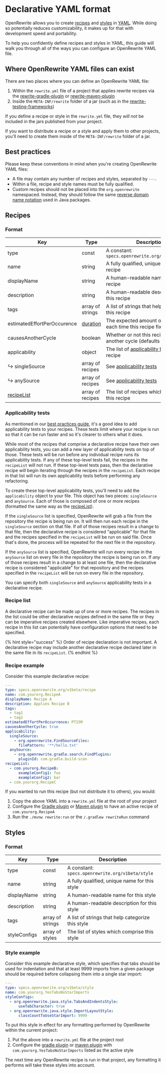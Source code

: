 # Declarative YAML format

OpenRewrite allows you to create [recipes](/concepts-and-explanations/recipes.md) and [styles](/concepts-and-explanations/styles.md) in [YAML](https://yaml.org). While doing so potentially reduces customizability, it makes up for that with development speed and portability.

To help you confidently define recipes and styles in YAML, this guide will walk you through all of the ways you can configure an OpenRewrite YAML file.

## Where OpenRewrite YAML files can exist

There are two places where you can define an OpenRewrite YAML file:

1. Within the `rewrite.yml` file of a project that applies rewrite recipes via the [rewrite-gradle-plugin](gradle-plugin-configuration.md) or [rewrite-maven-plugin](rewrite-maven-plugin.md)
2. Inside the `META-INF/rewrite` folder of a jar (such as in the [rewrite-testing-frameworks](https://github.com/openrewrite/rewrite-testing-frameworks/tree/master/src/main/resources/META-INF/rewrite))

If you define a recipe or style in the `rewrite.yml` file, they _will not_ be included in the jars published from your project.

If you want to distribute a recipe or a style and apply them to other projects, you'll need to create them inside of the `META-INF/rewrite` folder of a jar.

## Best practices

Please keep these conventions in mind when you're creating OpenRewrite YAML files:

* A file may contain any number of recipes and styles, separated by `---`.
* Within a file, recipe and style names must be fully qualified.
* Custom recipes should not be placed into the `org.openrewrite` namespaced. Instead, they should follow the same [reverse domain name notation](https://en.wikipedia.org/wiki/Reverse_domain_name_notation) used in Java packages. 

## Recipes

### Format

| Key                         | Type             | Description                                                             |
|-----------------------------|------------------|-------------------------------------------------------------------------|
| type                        | const            | A constant:  `specs.openrewrite.org/v1beta/recipe`                      |
| name                        | string           | A fully qualified, unique name for this recipe                          |
| displayName                 | string           | A human-readable name for this recipe                                   |
| description                 | string           | A human-readable description for this recipe                            |
| tags                        | array of strings | A list of strings that help categorize this recipe                      |
| estimatedEffortPerOccurence | [duration](https://docs.oracle.com/javase/8/docs/api/java/time/Duration.html#parse-java.lang.CharSequence-)         | The expected amount of time saved each time this recipe fixes something |
| causesAnotherCycle          | boolean          | Whether or not this recipe can cause another cycle (defaults to false)  |
| applicability               | object           | The list of [applicability tests](#applicability-tests) for this recipe                         |
| ↪ singleSource              | array of recipes | See [applicability tests](#applicability-tests)                                                 |
| ↪ anySource                 | array of recipes | See [applicability tests](#applicability-tests)                                                 |
| [recipeList](#recipe-list)                  | array of recipes | The list of recipes which comprise this recipe                          |

### Applicability tests

As mentioned in our [best practices guide](/authoring-recipes/recipe-conventions-and-best-practices.md#use-applicability-tests), it's a good idea to add applicability tests to your recipes. These tests limit where your recipe is run so that it can be run faster and so it's clearer to others what it does.

While most of the recipes that comprise a declarative recipe have their own applicability tests, you can add a new layer of applicability tests on top of those. These tests will be run before any individual recipe runs its applicability tests. If any of these top-level tests fail, the recipes in the `recipeList` will not run. If these top-level tests pass, then the declarative recipe will begin iterating through the recipes in the `recipeList`. Each recipe in that list will run its own applicability tests before performing any refactoring.

To create these top-level applicability tests, you'll need to add the `applicability` object to your file. This object has two pieces: `singleSource` and `anySource`. Each of those is composed of one or more recipes (formatted the same way as the [recipeList](#recipe-list)).

If the `singleSource` list is specified, OpenRewrite will grab a file from the repository the recipe is being run on. It will then run each recipe in the `singleSource` section on that file. If _all_ of those recipes result in a change to that file, then the declarative recipe is considered "applicable" for that file and the recipes specified in the `recipeList` will be run on said file. Once that's done, the process will be repeated for the next file in the repository.

If the `anySource` list is specified, OpenRewrite will run every recipe in the `anySource` list on every file in the repository the recipe is being run on. If _any_ of those recipes result in a change to at least one file, then the declarative recipe is considered "applicable" for that repository and the recipes specified in the `recipeList` will be run on every file in the repository.

You can specify both `singleSource` and `anySource` applicability tests in a declarative recipe.

### Recipe list

A declarative recipe can be made up of one or more recipes. The recipes in the list could be other declarative recipes defined in the same file or they can be imperative recipes created elsewhere. Like imperative recipes, each recipe in this list can potentially have configuration options that need to be specified.

{% hint style="success" %}
Order of recipe declaration is not important. A declarative recipe may include another declarative recipe declared later in the same file in its `recipeList`.
{% endhint %}

### Recipe example

Consider this example declarative recipe:

```yaml
---
type: specs.openrewrite.org/v1beta/recipe
name: com.yourorg.RecipeA
displayName: Recipe A
description: Applies Recipe B
tags:
  - tag1
  - tag2
estimatedEffortPerOccurrence: PT15M
causesAnotherCycle: true
applicability:
  singleSource:
    - org.openrewrite.FindSourceFiles:
      filePattern: '**/hello.txt'
  anySource:
    - org.openrewrite.gradle.search.FindPlugins:
      pluginId: com.gradle.build-scan
recipeList:
  - com.yourorg.RecipeB:
      exampleConfig1: foo
      exampleConfig2: bar
  - com.yourorg.RecipeC
```

If you wanted to run this recipe (but not distribute it to others), you would:

1. Copy the above YAML into a `rewrite.yml` file at the root of your project
2. Configure the [Gradle plugin](gradle-plugin-configuration.md) or [Maven plugin](rewrite-maven-plugin.md) to have an active recipe of `com.yourorg.RecipeA`
3. Run the `./mvnw rewrite:run` or the `/.gradlew rewriteRun` command

## Styles

### Format

| Key          | Type             | Description                                       |
|--------------|------------------|---------------------------------------------------|
| type         | const            | A constant:  `specs.openrewrite.org/v1beta/style` |
| name         | string           | A fully qualified, unique name for this style     |
| displayName  | string           | A human-readable name for this style              |
| description  | string           | A human-readable description for this style       |
| tags         | array of strings | A list of strings that help categorize this style |
| styleConfigs | array of styles  | The list of styles which comprise this style      |

### Style example

Consider this example declarative style, which specifies that tabs should be used for indentation and that at least 9999 imports from a given package should be required before collapsing them into a single star import:

```yaml
---
type: specs.openrewrite.org/v1beta/style
name: com.yourorg.YesTabsNoStarImports
styleConfigs:
  - org.openrewrite.java.style.TabsAndIndentsStyle:
      useTabCharacter: true
  - org.openrewrite.java.style.ImportLayoutStyle:
      classCountToUseStarImport: 9999
```

To put this style in effect for any formatting performed by OpenRewrite within the current project:

1. Put the above into a `rewrite.yml` file at the project root
2. Configure the [gradle plugin](gradle-plugin-configuration.md) or [maven plugin](rewrite-maven-plugin.md) with `com.yourorg.YesTabsNoStarImports` listed as the active style

The next time any OpenRewrite recipe is run in that project, any formatting it performs will take these styles into account.
